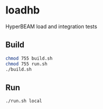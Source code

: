 loadhb
=====

HyperBEAM load and integration tests

Build
-----

```sh
chmod 755 build.sh
chmod 755 run.sh
./build.sh
```

Run
-----

```sh
./run.sh local
```

